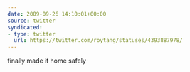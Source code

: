 ```yaml
---
date: 2009-09-26 14:10:01+00:00
source: twitter
syndicated:
- type: twitter
  url: https://twitter.com/roytang/statuses/4393887978/
---
```


finally made it home safely